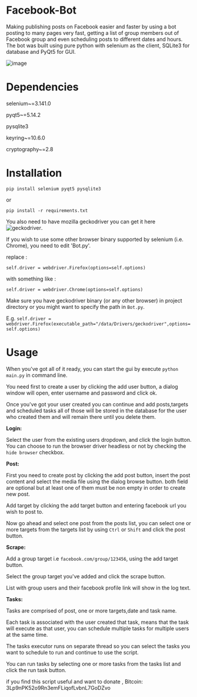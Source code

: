 # Facebook-Bot

Making publishing posts on Facebook easier and faster by using a bot posting to many pages very fast,
getting a list of group members out of Facebook group and even scheduling posts to different dates and
hours. The bot was built using pure python with selenium as the client, SQLite3 for database and PyQt5
for GUI.


![image](https://i.ibb.co/FDb8SgM/Screenshot-at-2020-08-13-18-08-03.png)



# Dependencies
selenium~=3.141.0

pyqt5~=5.14.2

pysqlite3

keyring~=10.6.0

cryptography~=2.8

# Installation

`pip install selenium pyqt5 pysqlite3`

or

`pip install -r requirements.txt`

You also need to have mozilla geckodriver you can get it here ![geckodriver](https://github.com/mozilla/geckodriver).

If you wish to use some other browser binary supported by selenium (i.e. Chrome), you need to edit 'Bot.py'.

replace :

`self.driver = webdriver.Firefox(options=self.options)` 

with something like :

`self.driver = webdriver.Chrome(options=self.options)`

Make sure you have geckodriver binary (or any other browser) in project directory or you might want to specify the path in `Bot.py`.

E.g. `self.driver = webdriver.Firefox(executable_path="/data/Drivers/geckodriver",options=self.options)`

# Usage

When you've got all of it ready, you can start the gui by execute `python main.py` in command line.

You need first to create a user by clicking the add user button, a dialog window will open, enter username and password and click ok.

Once you've got your user created you can continue and add posts,targets and scheduled tasks all of those will be stored in the database for the user who created them and will remain there until you delete them.


__Login:__

Select the user from the existing users dropdown, and click the login button.
You can choose to run the browser driver headless or not by checking the `hide browser` checkbox.

__Post:__

First you need to create post by clicking the add post button, insert the post content and select the media file using the dialog browse button.
both field are optional but at least one of them must be non empty in order to create new post.

Add target by clicking the add target button and entering facebook url you wish to post to.

Now go ahead and select one post from the posts list, you can select one or more targets from the targets list by using `Ctrl` or `Shift` and click the post button.

__Scrape:__

Add a group target i.e `facebook.com/group/123456`, using the add target button.

Select the group target you've added and click the scrape button.

List with group users and their facebook profile link will show in the log text. 

__Tasks:__

Tasks are comprised of post, one or more targets,date and task name.

Each task is associated with the user created that task, means that the task will execute as that user, you can schedule multiple tasks for multiple users at the same time.

The tasks executor runs on separate thread so you can select the tasks you want to schedule to run and continue to use the script.

You can run tasks by selecting one or more tasks from the tasks list and click the run task button. 


if you find this script useful and want to donate , Bitcoin: 3Lp9nPK52o9Rn3emFLiqofLvbnL7GoDZvo